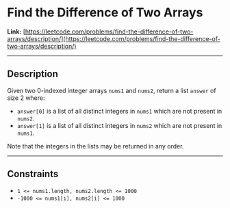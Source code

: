 # Find the Difference of Two Arrays

**Link:** [https://leetcode.com/problems/find-the-difference-of-two-arrays/description/](https://leetcode.com/problems/find-the-difference-of-two-arrays/description/)

---

## Description

Given two 0-indexed integer arrays `nums1` and `nums2`, return a list `answer` of size 2 where:

- `answer[0]` is a list of all distinct integers in `nums1` which are not present in `nums2`.
- `answer[1]` is a list of all distinct integers in `nums2` which are not present in `nums1`.

Note that the integers in the lists may be returned in any order.

---

## Constraints

- `1 <= nums1.length, nums2.length <= 1000`  
- `-1000 <= nums1[i], nums2[i] <= 1000`
